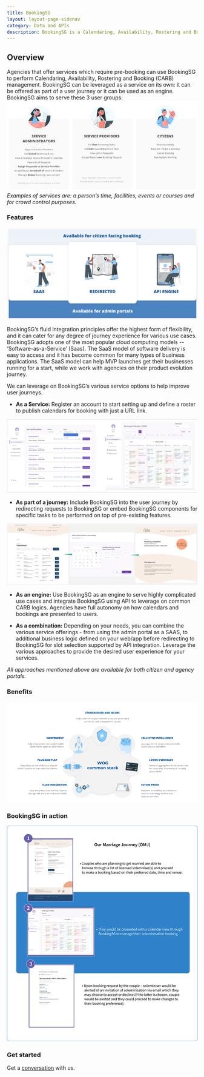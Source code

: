 ```yaml
---
title: BookingSG
layout: layout-page-sidenav
category: Data and APIs
description: BookingSG is a Calendaring, Availability, Rostering and Booking (CARB) management tool for agencies that offer services which require pre-booking.
---
```


## Overview

Agencies that offer services which require pre-booking can use BookingSG to perform Calendaring, Availability, Rostering and Booking (CARB) management. BookingSG can be leveraged as a service on its own: it can be offered as part of a user journey or it can be used as an engine. BookingSG aims to serve these 3 user groups:
![3 User Groups](/assets/img/BookingSG-3UserGroups.png)
*Examples of services are: a person’s time, facilities, events or courses and for crowd control purposes.*

### Features
![How to Use](/assets/img/BookingSG-HowtoUse.png)

BookingSG’s fluid integration principles offer the highest form of flexibility, and it can cater for any degree of journey experience for various use cases. BookingSG adopts one of the most popular cloud computing models -- ‘Software-as-a-Service’ (Saas). The SaaS model of software delivery is easy to access and it has become common for many types of business applications. The SaaS model can help MVP launches get their businesses running for a start, while we work with agencies on their product evolution journey.

We can leverage on BookingSG’s various service options to help improve user journeys.

- **As a Service:** Register an account to start setting up and define a roster to publish calendars for booking with just a URL link.

![As a Service](/assets/img/BookingSG-SaaS.png)

- **As part of a journey:** Include BookingSG into the user journey by redirecting requests to BookingSG or embed BookingSG components for specific tasks to be performed on top of pre-existing features.

![User Journey](/assets/img/BookingSG-UserJourney.png)

- **As an engine:** Use BookingSG as an engine to serve highly complicated use cases and integrate BookingSG using API to leverage on common CARB logics. Agencies have full autonomy on how calendars and bookings are presented to users.

- **As a combination:** Depending on your needs, you can combine the various service offerings - from using the admin portal as a SAAS, to additional business logic defined on your web/app before redirecting to BookingSG for slot selection supported by API integration. Leverage the various approaches to provide the desired user experience for your services. 

*All approaches mentioned above are available for both citizen and agency portals.*

### Benefits
![Benefits](/assets/img/BookingSG-Benefits.png)

### BookingSG in action

![In Action](/assets/img/BookingSG-InAction.png)

### Get started

Get a [conversation](https://form.gov.sg/#!/605a9d2e7b204500129b33c7) with us. 
